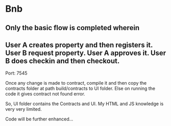 # Bnb
Only the basic flow is completed wherein 
------
User A creates property and then registers it.
User B request property.
User A approves it.
User B does checkin and then checkout.
------
Port: 7545

Once any change is made to contract, compile it and then copy the contracts folder at path build/contracts to UI folder.
Else on running the code it gives contract not found error.

So, UI folder contains the Contracts and UI.
My HTML and JS knowledge is very very limited.

Code will be further enhanced...
